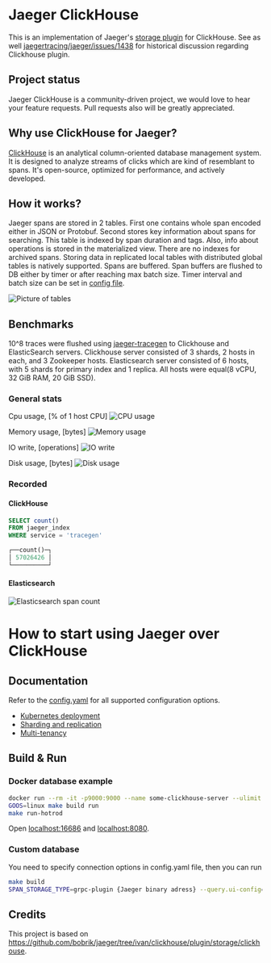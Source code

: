 # Jaeger ClickHouse
This is an implementation of Jaeger's [storage plugin](https://github.com/jaegertracing/jaeger/tree/master/plugin/storage/grpc) for ClickHouse.
See as well [jaegertracing/jaeger/issues/1438](https://github.com/jaegertracing/jaeger/issues/1438) for historical discussion regarding Clickhouse plugin.

## Project status

Jaeger ClickHouse is a community-driven project, we would love to hear your feature requests.
Pull requests also will be greatly appreciated.

## Why use ClickHouse for Jaeger?

[ClickHouse](https://github.com/clickhouse/clickhouse) is an analytical column-oriented database management system. It is designed to analyze streams of clicks which are kind of resemblant to spans. It's open-source, optimized for performance, and actively developed.

## How it works?

Jaeger spans are stored in 2 tables. First one contains whole span encoded either in JSON or Protobuf.
Second stores key information about spans for searching. This table is indexed by span duration and tags.
Also, info about operations is stored in the materialized view. There are no indexes for archived spans.
Storing data in replicated local tables with distributed global tables is natively supported. Spans are buffered.
Span buffers are flushed to DB either by timer or after reaching max batch size. 
Timer interval and batch size can be set in [config file](../config.yaml).

![Picture of tables](post1_pics/tables.png)

## Benchmarks

10^8 traces were flushed using [jaeger-tracegen](https://www.jaegertracing.io/docs/1.25/tools/) to Clickhouse and ElasticSearch servers.
Clickhouse server consisted of 3 shards, 2 hosts in each, and 3 Zookeeper hosts. Elasticsearch server consisted of 6 hosts,
with 5 shards for primary index and 1 replica. All hosts were equal(8 vCPU, 32 GiB RAM, 20 GiB SSD).

### General stats

Cpu usage, [% of 1 host CPU]
![CPU usage](post1_pics/cpu-usage.png)

Memory usage, [bytes]
![Memory usage](post1_pics/memory-usage.png)

IO write, [operations]
![IO write](post1_pics/io-write.png)

Disk usage, [bytes]
![Disk usage](post1_pics/disk-usage.png)

### Recorded

#### ClickHouse

```sql
SELECT count()
FROM jaeger_index 
WHERE service = 'tracegen'

┌──count()─┐
│ 57026426 │
└──────────┘
```

#### Elasticsearch

![Elasticsearch span count](post1_pics/elastic-count.png?raw=true)

# How to start using Jaeger over ClickHouse

## Documentation

Refer to the [config.yaml](../config.yaml) for all supported configuration options.

* [Kubernetes deployment](../guide-kubernetes.md)
* [Sharding and replication](../guide-sharding-and-replication.md)
* [Multi-tenancy](../guide-multitenancy.md)

## Build & Run

### Docker database example

```bash
docker run --rm -it -p9000:9000 --name some-clickhouse-server --ulimit nofile=262144:262144 yandex/clickhouse-server:21
GOOS=linux make build run
make run-hotrod
```

Open [localhost:16686](http://localhost:16686) and [localhost:8080](http://localhost:8080).

### Custom database

You need to specify connection options in config.yaml file, then you can run

```bash
make build
SPAN_STORAGE_TYPE=grpc-plugin {Jaeger binary adress} --query.ui-config=jaeger-ui.json --grpc-storage-plugin.binary=./{name of built binary} --grpc-storage-plugin.configuration-file=config.yaml --grpc-storage-plugin.log-level=debug
```

## Credits

This project is based on https://github.com/bobrik/jaeger/tree/ivan/clickhouse/plugin/storage/clickhouse.